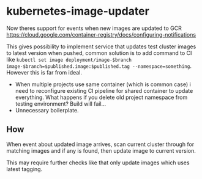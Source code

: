 # kubernetes-image-updater

Now theres support for events when new images are updated to GCR https://cloud.google.com/container-registry/docs/configuring-notifications 

This gives possibility to implement service that updates test cluster images to latest version when pushed, common solution is to add command to CI like `kubectl set image deployment/image-$branch image-$branch=$published.image:$published.tag --namespace=something`. However this is far from ideal.

- When multiple projects use same container (which is common case) i need to reconfigure existing CI pipeline for shared container to update everything. What happens if you delete old project namespace from testing environment? Build will fail...
- Unnecessary boilerplate.

## How
When event about updated image arrives, scan current cluster through for matching images and if any is found, then update image to current version.

This may require further checks like that only update images which uses latest tagging.